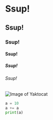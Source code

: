 # Ssup!
## Ssup!
### Ssup!
#### Ssup!
##### Ssup!
###### Ssup!
![Image of Yaktocat](https://octodex.github.com/images/yaktocat.png)
``` python
a = 10
a += a
print(a)
```
